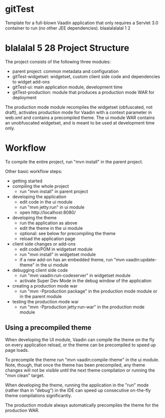 gitTest
==============

Template for a full-blown Vaadin application that only requires a Servlet 3.0 container to run (no other JEE dependencies).
blaalalalalal 1 2



blalalal 5 28
Project Structure
=================

The project consists of the following three modules:

- parent project: common metadata and configuration
- gitTest-widgetset: widgetset, custom client side code and dependencies to widget add-ons
- gitTest-ui: main application module, development time
- gitTest-production: module that produces a production mode WAR for deployment

The production mode module recompiles the widgetset (obfuscated, not draft), activates production mode for Vaadin with a context parameter in web.xml and contains a precompiled theme. The ui module WAR contains an unobfuscated widgetset, and is meant to be used at development time only.

Workflow
========

To compile the entire project, run "mvn install" in the parent project.

Other basic workflow steps:

- getting started
- compiling the whole project
  - run "mvn install" in parent project
- developing the application
  - edit code in the ui module
  - run "mvn jetty:run" in ui module
  - open http://localhost:8080/
- developing the theme
  - run the application as above
  - edit the theme in the ui module
  - optional: see below for precompiling the theme
  - reload the application page
- client side changes or add-ons
  - edit code/POM in widgetset module
  - run "mvn install" in widgetset module
  - if a new add-on has an embedded theme, run "mvn vaadin:update-theme" in the ui module
- debugging client side code
  - run "mvn vaadin:run-codeserver" in widgetset module
  - activate Super Dev Mode in the debug window of the application
- creating a production mode war
  - run "mvn -Pproduction package" in the production mode module or in the parent module
- testing the production mode war
  - run "mvn -Pproduction jetty:run-war" in the production mode module


Using a precompiled theme
-------------------------

When developing the UI module, Vaadin can compile the theme on the fly on every
application reload, or the theme can be precompiled to speed up page loads.

To precompile the theme run "mvn vaadin:compile-theme" in the ui module. Note, though,
that once the theme has been precompiled, any theme changes will not be visible until
the next theme compilation or running the "mvn clean" target.

When developing the theme, running the application in the "run" mode (rather than
in "debug") in the IDE can speed up consecutive on-the-fly theme compilations
significantly.

The production module always automatically precompiles the theme for the production WAR.
